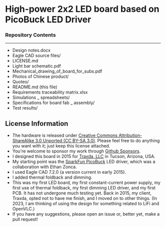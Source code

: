 High-power 2x2 LED board based on PicoBuck LED Driver
===================

### Repository Contents
-------------------
- Design notes.docx
- Eagle CAD source files/
- LICENSE.md
- Light bar schematic.pdf
- Mechanical_drawing_of_board_for_subs.pdf
- Photos of Chinese product/
- Quotes/
- README.md (this file)
- Requirements traceability matrix.xlsx
- Simulations _ spreadsheets/
- Specifications for board fab _ assembly/
- Test results/

License Information
-------------------
- The hardware is released under [Creative Commons Attribution-ShareAlike 3.0 Unported (CC BY-SA 3.0)](http://creativecommons.org/licenses/by-sa/3.0/).  Please feel free to do anything you want with it; just keep this license attached.
- You're welcome to sponsor my work through [Github Sponsors](https://github.com/sponsors/LiamDGray/).
- I designed this board in 2015 for [Traxda, LLC](https://www.traxda.com/) in Tucson, Arizona, USA.
- My starting point was the [SparkFun PicoBuck](https://github.com/sparkfun/PicoBuck) LED driver, which was a collaboration with Ethan Zonca.
- I used Eagle CAD 7.2.0 (a version current in early 2015).
- I added thermal foldback and dimming.
- This was my first LED board, my first constant-current power supply, my first use of thermal foldback, my first dimming LED driver, and my first PCB. It has not undergone much testing yet. Back in 2015, my client, Traxda, opted not to have me finish, and I moved on to other things. (In 2023, I am thinking of using the design for something related to LiFi and OpenVLC.)
- If you have any suggestions, please open an issue or, better yet, make a pull request!
